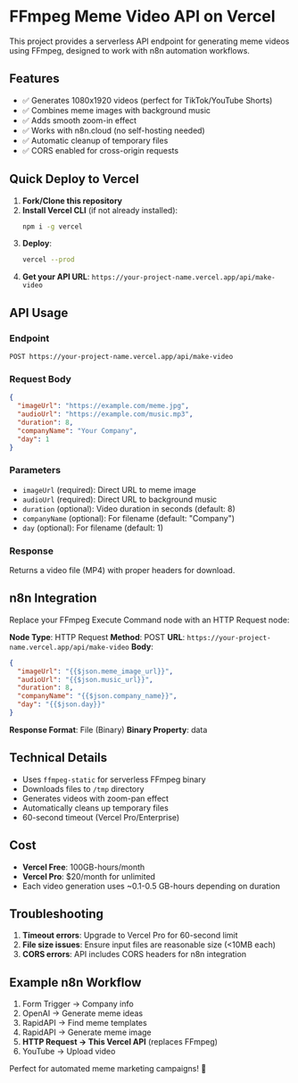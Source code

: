 # FFmpeg Meme Video API on Vercel

This project provides a serverless API endpoint for generating meme videos using FFmpeg, designed to work with n8n automation workflows.

## Features

- ✅ Generates 1080x1920 videos (perfect for TikTok/YouTube Shorts)
- ✅ Combines meme images with background music
- ✅ Adds smooth zoom-in effect
- ✅ Works with n8n.cloud (no self-hosting needed)
- ✅ Automatic cleanup of temporary files
- ✅ CORS enabled for cross-origin requests

## Quick Deploy to Vercel

1. **Fork/Clone this repository**
2. **Install Vercel CLI** (if not already installed):
   ```bash
   npm i -g vercel
   ```
3. **Deploy**:
   ```bash
   vercel --prod
   ```
4. **Get your API URL**: `https://your-project-name.vercel.app/api/make-video`

## API Usage

### Endpoint
```
POST https://your-project-name.vercel.app/api/make-video
```

### Request Body
```json
{
  "imageUrl": "https://example.com/meme.jpg",
  "audioUrl": "https://example.com/music.mp3",
  "duration": 8,
  "companyName": "Your Company",
  "day": 1
}
```

### Parameters
- `imageUrl` (required): Direct URL to meme image
- `audioUrl` (required): Direct URL to background music
- `duration` (optional): Video duration in seconds (default: 8)
- `companyName` (optional): For filename (default: "Company")
- `day` (optional): For filename (default: 1)

### Response
Returns a video file (MP4) with proper headers for download.

## n8n Integration

Replace your FFmpeg Execute Command node with an HTTP Request node:

**Node Type**: HTTP Request
**Method**: POST
**URL**: `https://your-project-name.vercel.app/api/make-video`
**Body**:
```json
{
  "imageUrl": "{{$json.meme_image_url}}",
  "audioUrl": "{{$json.music_url}}",
  "duration": 8,
  "companyName": "{{$json.company_name}}",
  "day": "{{$json.day}}"
}
```
**Response Format**: File (Binary)
**Binary Property**: data

## Technical Details

- Uses `ffmpeg-static` for serverless FFmpeg binary
- Downloads files to `/tmp` directory
- Generates videos with zoom-pan effect
- Automatically cleans up temporary files
- 60-second timeout (Vercel Pro/Enterprise)

## Cost

- **Vercel Free**: 100GB-hours/month
- **Vercel Pro**: $20/month for unlimited
- Each video generation uses ~0.1-0.5 GB-hours depending on duration

## Troubleshooting

1. **Timeout errors**: Upgrade to Vercel Pro for 60-second limit
2. **File size issues**: Ensure input files are reasonable size (<10MB each)
3. **CORS errors**: API includes CORS headers for n8n integration

## Example n8n Workflow

1. Form Trigger → Company info
2. OpenAI → Generate meme ideas
3. RapidAPI → Find meme templates
4. RapidAPI → Generate meme image
5. **HTTP Request → This Vercel API** (replaces FFmpeg)
6. YouTube → Upload video

Perfect for automated meme marketing campaigns! 🚀
